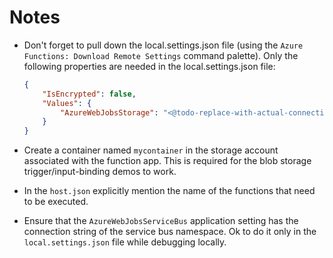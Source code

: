 # Notes

* Don't forget to pull down the local.settings.json file (using the `Azure Functions: Download Remote Settings` command palette). Only the following properties are needed in the local.settings.json file:

    ```json
    {
        "IsEncrypted": false,
        "Values": {
            "AzureWebJobsStorage": "<@todo-replace-with-actual-connection-string-of-storage-account>"
        }
    }
    ```

* Create a container named `mycontainer` in the storage account associated with the function app. This is required for the blob storage trigger/input-binding demos to work.

* In the `host.json` explicitly mention the name of the functions that need to be executed.

* Ensure that the `AzureWebJobsServiceBus` application setting has the connection string of the service bus namespace. Ok to do it only in the `local.settings.json` file while debugging locally.
